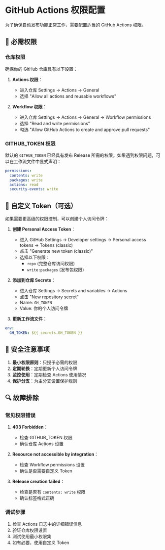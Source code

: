 # GitHub Actions 权限配置

为了确保自动发布功能正常工作，需要配置适当的 GitHub Actions 权限。

## 🔐 必需权限

### 仓库权限

确保你的 GitHub 仓库具有以下设置：

1. **Actions 权限**：
   - 进入仓库 Settings → Actions → General
   - 选择 "Allow all actions and reusable workflows"

2. **Workflow 权限**：
   - 进入仓库 Settings → Actions → General → Workflow permissions
   - 选择 "Read and write permissions"
   - 勾选 "Allow GitHub Actions to create and approve pull requests"

### GITHUB_TOKEN 权限

默认的 `GITHUB_TOKEN` 已经具有发布 Release 所需的权限。如果遇到权限问题，可以在工作流文件中显式声明：

```yaml
permissions:
  contents: write
  packages: write
  actions: read
  security-events: write
```

## 🔧 自定义 Token（可选）

如果需要更高级的权限控制，可以创建个人访问令牌：

1. **创建 Personal Access Token**：
   - 进入 GitHub Settings → Developer settings → Personal access tokens → Tokens (classic)
   - 点击 "Generate new token (classic)"
   - 选择以下权限：
     - `repo` (完整仓库访问权限)
     - `write:packages` (发布包权限)

2. **添加到仓库 Secrets**：
   - 进入仓库 Settings → Secrets and variables → Actions
   - 点击 "New repository secret"
   - Name: `GH_TOKEN`
   - Value: 你的个人访问令牌

3. **更新工作流文件**：
```yaml
env:
  GH_TOKEN: ${{ secrets.GH_TOKEN }}
```

## 🚨 安全注意事项

1. **最小权限原则**：只授予必需的权限
2. **定期轮换**：定期更新个人访问令牌
3. **监控使用**：定期检查 Actions 使用情况
4. **保护分支**：为主分支设置保护规则

## 🔍 故障排除

### 常见权限错误

1. **403 Forbidden**：
   - 检查 GITHUB_TOKEN 权限
   - 确认仓库 Actions 设置

2. **Resource not accessible by integration**：
   - 检查 Workflow permissions 设置
   - 确认是否需要自定义 Token

3. **Release creation failed**：
   - 检查是否有 `contents: write` 权限
   - 确认标签格式正确

### 调试步骤

1. 检查 Actions 日志中的详细错误信息
2. 验证仓库权限设置
3. 测试使用最小权限集
4. 如有必要，使用自定义 Token